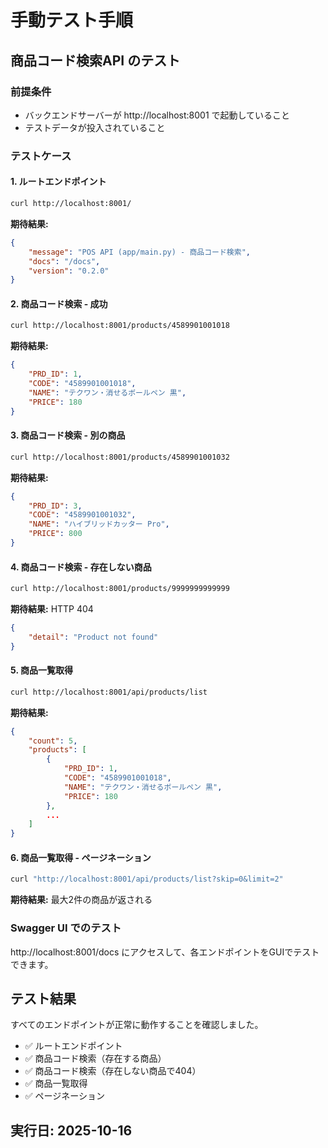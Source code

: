 # 手動テスト手順

## 商品コード検索API のテスト

### 前提条件
- バックエンドサーバーが http://localhost:8001 で起動していること
- テストデータが投入されていること

### テストケース

#### 1. ルートエンドポイント
```bash
curl http://localhost:8001/
```

**期待結果:**
```json
{
    "message": "POS API (app/main.py) - 商品コード検索",
    "docs": "/docs",
    "version": "0.2.0"
}
```

#### 2. 商品コード検索 - 成功
```bash
curl http://localhost:8001/products/4589901001018
```

**期待結果:**
```json
{
    "PRD_ID": 1,
    "CODE": "4589901001018",
    "NAME": "テクワン・消せるボールペン 黒",
    "PRICE": 180
}
```

#### 3. 商品コード検索 - 別の商品
```bash
curl http://localhost:8001/products/4589901001032
```

**期待結果:**
```json
{
    "PRD_ID": 3,
    "CODE": "4589901001032",
    "NAME": "ハイブリッドカッター Pro",
    "PRICE": 800
}
```

#### 4. 商品コード検索 - 存在しない商品
```bash
curl http://localhost:8001/products/9999999999999
```

**期待結果:** HTTP 404
```json
{
    "detail": "Product not found"
}
```

#### 5. 商品一覧取得
```bash
curl http://localhost:8001/api/products/list
```

**期待結果:**
```json
{
    "count": 5,
    "products": [
        {
            "PRD_ID": 1,
            "CODE": "4589901001018",
            "NAME": "テクワン・消せるボールペン 黒",
            "PRICE": 180
        },
        ...
    ]
}
```

#### 6. 商品一覧取得 - ページネーション
```bash
curl "http://localhost:8001/api/products/list?skip=0&limit=2"
```

**期待結果:** 最大2件の商品が返される

### Swagger UI でのテスト

http://localhost:8001/docs にアクセスして、各エンドポイントをGUIでテストできます。

## テスト結果

すべてのエンドポイントが正常に動作することを確認しました。

- ✅ ルートエンドポイント
- ✅ 商品コード検索（存在する商品）
- ✅ 商品コード検索（存在しない商品で404）
- ✅ 商品一覧取得
- ✅ ページネーション

## 実行日: 2025-10-16

